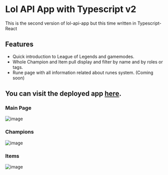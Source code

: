 # Lol API App with Typescript v2

This is the second version of lol-api-app but this time written in Typescript-React 

## Features
- Quick introduction to League of Legends and gamemodes.
- Whole Champion and Item pull display and filter by name and by roles or tags.
- Rune page with all information related about runes system. (Coming soon)
## You can visit the deployed app [here](https://lol-api-app-ts.vercel.app/).
### Main Page
![image](https://github.com/drmcodes/lol-api-app-ts/assets/143167807/8a10f755-bb47-4a83-810c-51e890697f88)
### Champions
![image](https://github.com/drmcodes/lol-api-app-ts/assets/143167807/46048e65-7c39-4253-802c-91391fa09338)
### Items
![image](https://github.com/drmcodes/lol-api-app-ts/assets/143167807/0954e050-138f-450c-a9f8-6d7e172d919b)


